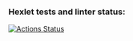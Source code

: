 ### Hexlet tests and linter status:
[![Actions Status](https://github.com/1g0rbm/frontend-project-lvl4/workflows/hexlet-check/badge.svg)](https://github.com/1g0rbm/frontend-project-lvl4/actions)